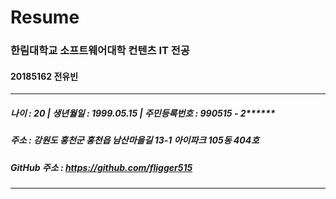 Resume
===
### 한림대학교 소프트웨어대학 컨텐츠 IT 전공
#### 20185162 전유빈
---
##### 나이 : 20   |   생년월일 : 1999.05.15   |   주민등록번호 : 990515 - 2******
##### 주소 : 강원도 홍천군 홍천읍 남산마을길 13-1 아이파크 105동 404호
##### GitHub 주소 : <https://github.com/fligger515>
* * *
